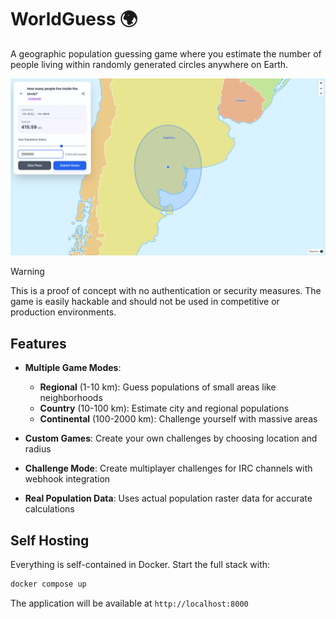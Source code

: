 # WorldGuess 🌍

A geographic population guessing game where you estimate the number of people living within randomly generated circles anywhere on Earth.

![WorldGuess Gameplay](media/gameplay-screenshot.png)

> [!WARNING]
> This is a proof of concept with no authentication or security measures. The game is easily hackable and should not be used in competitive or production environments.

## Features

- **Multiple Game Modes**:
  - **Regional** (1-10 km): Guess populations of small areas like neighborhoods
  - **Country** (10-100 km): Estimate city and regional populations
  - **Continental** (100-2000 km): Challenge yourself with massive areas

- **Custom Games**: Create your own challenges by choosing location and radius
- **Challenge Mode**: Create multiplayer challenges for IRC channels with webhook integration
- **Real Population Data**: Uses actual population raster data for accurate calculations

## Self Hosting

Everything is self-contained in Docker. Start the full stack with:

```sh
docker compose up
```

The application will be available at `http://localhost:8000`
